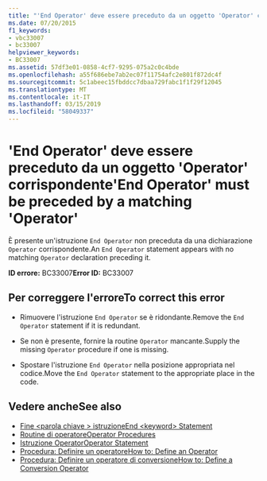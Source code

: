 ```yaml
---
title: "'End Operator' deve essere preceduto da un oggetto 'Operator' corrispondente"
ms.date: 07/20/2015
f1_keywords:
- vbc33007
- bc33007
helpviewer_keywords:
- BC33007
ms.assetid: 57df3e01-0858-4cf7-9295-075a2c0c4bde
ms.openlocfilehash: a55f686ebe7ab2ec07f11754afc2e801f872dc4f
ms.sourcegitcommit: 5c1abeec15fbddcc7dbaa729fabc1f1f29f12045
ms.translationtype: MT
ms.contentlocale: it-IT
ms.lasthandoff: 03/15/2019
ms.locfileid: "58049337"
---
```

# <a name="end-operator-must-be-preceded-by-a-matching-operator"></a><span data-ttu-id="be92b-102">'End Operator' deve essere preceduto da un oggetto 'Operator' corrispondente</span><span class="sxs-lookup"><span data-stu-id="be92b-102">'End Operator' must be preceded by a matching 'Operator'</span></span>
<span data-ttu-id="be92b-103">È presente un'istruzione `End Operator` non preceduta da una dichiarazione `Operator` corrispondente.</span><span class="sxs-lookup"><span data-stu-id="be92b-103">An `End Operator` statement appears with no matching `Operator` declaration preceding it.</span></span>  
  
 <span data-ttu-id="be92b-104">**ID errore:** BC33007</span><span class="sxs-lookup"><span data-stu-id="be92b-104">**Error ID:** BC33007</span></span>  
  
## <a name="to-correct-this-error"></a><span data-ttu-id="be92b-105">Per correggere l'errore</span><span class="sxs-lookup"><span data-stu-id="be92b-105">To correct this error</span></span>  
  
-   <span data-ttu-id="be92b-106">Rimuovere l'istruzione `End Operator` se è ridondante.</span><span class="sxs-lookup"><span data-stu-id="be92b-106">Remove the `End Operator` statement if it is redundant.</span></span>  
  
-   <span data-ttu-id="be92b-107">Se non è presente, fornire la routine `Operator` mancante.</span><span class="sxs-lookup"><span data-stu-id="be92b-107">Supply the missing `Operator` procedure if one is missing.</span></span>  
  
-   <span data-ttu-id="be92b-108">Spostare l'istruzione `End Operator` nella posizione appropriata nel codice.</span><span class="sxs-lookup"><span data-stu-id="be92b-108">Move the `End Operator` statement to the appropriate place in the code.</span></span>  
  
## <a name="see-also"></a><span data-ttu-id="be92b-109">Vedere anche</span><span class="sxs-lookup"><span data-stu-id="be92b-109">See also</span></span>

- [<span data-ttu-id="be92b-110">Fine \<parola chiave > istruzione</span><span class="sxs-lookup"><span data-stu-id="be92b-110">End \<keyword> Statement</span></span>](../../visual-basic/language-reference/statements/end-keyword-statement.md)
- [<span data-ttu-id="be92b-111">Routine di operatore</span><span class="sxs-lookup"><span data-stu-id="be92b-111">Operator Procedures</span></span>](../../visual-basic/programming-guide/language-features/procedures/operator-procedures.md)
- [<span data-ttu-id="be92b-112">Istruzione Operator</span><span class="sxs-lookup"><span data-stu-id="be92b-112">Operator Statement</span></span>](../../visual-basic/language-reference/statements/operator-statement.md)
- [<span data-ttu-id="be92b-113">Procedura: Definire un operatore</span><span class="sxs-lookup"><span data-stu-id="be92b-113">How to: Define an Operator</span></span>](../../visual-basic/programming-guide/language-features/procedures/how-to-define-an-operator.md)
- [<span data-ttu-id="be92b-114">Procedura: Definire un operatore di conversione</span><span class="sxs-lookup"><span data-stu-id="be92b-114">How to: Define a Conversion Operator</span></span>](../../visual-basic/programming-guide/language-features/procedures/how-to-define-a-conversion-operator.md)
